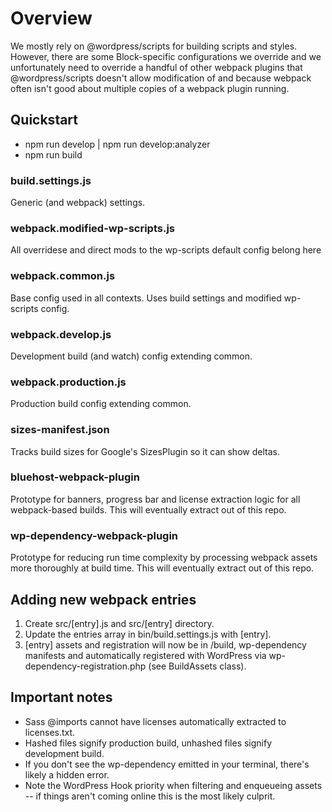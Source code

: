 # Overview

We mostly rely on @wordpress/scripts for building scripts and styles. However, there are some Block-specific configurations we override and we unfortunately need to override a handful of other webpack plugins that @wordpress/scripts doesn't allow modification of and because webpack often isn't good about multiple copies of a webpack plugin running.

## Quickstart

* npm run develop | npm run develop:analyzer
* npm run build

### build.settings.js
Generic (and webpack) settings.

### webpack.modified-wp-scripts.js
All overridese and direct mods to the wp-scripts default config belong here

### webpack.common.js
Base config used in all contexts. Uses build settings and modified wp-scripts config.

### webpack.develop.js
Development build (and watch) config extending common.

### webpack.production.js
Production build config extending common.

### sizes-manifest.json
Tracks build sizes for Google's SizesPlugin so it can show deltas.

### bluehost-webpack-plugin
Prototype for banners, progress bar and license extraction logic for all webpack-based builds.
This will eventually extract out of this repo.

### wp-dependency-webpack-plugin
Prototype for reducing run time complexity by processing webpack assets more thoroughly at build time.
This will eventually extract out of this repo.

## Adding new webpack entries

1. Create src/[entry].js and src/[entry] directory.
2. Update the entries array in bin/build.settings.js with [entry].
3. [entry] assets and registration will now be in /build, wp-dependency manifests and automatically registered with WordPress via wp-dependency-registration.php (see BuildAssets class).

## Important notes
* Sass @imports cannot have licenses automatically extracted to licenses.txt.
* Hashed files signify production build, unhashed files signify development build.
* If you don't see the wp-dependency emitted in your terminal, there's likely a hidden error.
* Note the WordPress Hook priority when filtering and enqueueing assets -- if things aren't coming online this is the most likely culprit.


